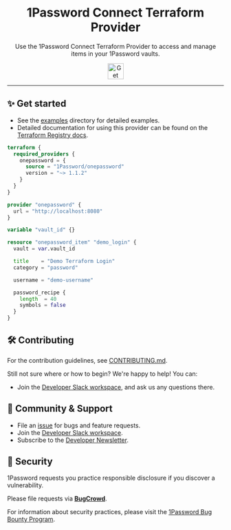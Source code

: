 <!-- Image sourced from https://blog.1password.com/introducing-secrets-automation/ -->
<img alt="" role="img" src="https://blog.1password.com/posts/2021/secrets-automation-launch/header.svg"/>

<div align="center">
  <h1>1Password Connect Terraform Provider</h1>
  <p>Use the 1Password Connect Terraform Provider to access and manage items in your 1Password vaults.</p>
  <a href="#-get-started">
    <img alt="Get started" src="https://user-images.githubusercontent.com/45081667/226940040-16d3684b-60f4-4d95-adb2-5757a8f1bc15.png" height="37"/>
  </a>
</div>

---

## ✨ Get started

- See the [examples](./examples/) directory for detailed examples.
- Detailed documentation for using this provider can be found on the [Terraform Registry docs](https://registry.terraform.io/providers/1Password/onepassword/latest/docs).

```tf
terraform {
  required_providers {
    onepassword = {
      source = "1Password/onepassword"
      version = "~> 1.1.2"
    }
  }
}

provider "onepassword" {
  url = "http://localhost:8080"
}

variable "vault_id" {}

resource "onepassword_item" "demo_login" {
  vault = var.vault_id

  title    = "Demo Terraform Login"
  category = "password"

  username = "demo-username"

  password_recipe {
    length  = 40
    symbols = false
  }
}
```

## 🛠️ Contributing

For the contribution guidelines, see [CONTRIBUTING.md](/CONTRIBUTING.md).

Still not sure where or how to begin? We're happy to help! You can:

- Join the [Developer Slack workspace](https://join.slack.com/t/1password-devs/shared_invite/zt-1halo11ps-6o9pEv96xZ3LtX_VE0fJQA), and ask us any questions there.

## 💙 Community & Support

- File an [issue](https://github.com/1Password/terraform-provider-onepassword/issues) for bugs and feature requests.
- Join the [Developer Slack workspace](https://join.slack.com/t/1password-devs/shared_invite/zt-1halo11ps-6o9pEv96xZ3LtX_VE0fJQA).
- Subscribe to the [Developer Newsletter](https://1password.com/dev-subscribe/).

## 🔐 Security

1Password requests you practice responsible disclosure if you discover a vulnerability.

Please file requests via [**BugCrowd**](https://bugcrowd.com/agilebits).

For information about security practices, please visit the [1Password Bug Bounty Program](https://bugcrowd.com/agilebits).

